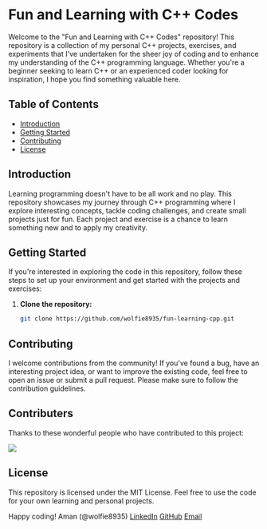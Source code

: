 # Fun and Learning with C++ Codes

Welcome to the "Fun and Learning with C++ Codes" repository! This repository is a collection of my personal C++ projects, exercises, and experiments that I've undertaken for the sheer joy of coding and to enhance my understanding of the C++ programming language. Whether you're a beginner seeking to learn C++ or an experienced coder looking for inspiration, I hope you find something valuable here.

## Table of Contents

- [Introduction](#introduction)
- [Getting Started](#getting-started)
- [Contributing](#contributing)
- [License](#license)

## Introduction

Learning programming doesn't have to be all work and no play. This repository showcases my journey through C++ programming where I explore interesting concepts, tackle coding challenges, and create small projects just for fun. Each project and exercise is a chance to learn something new and to apply my creativity.

## Getting Started

If you're interested in exploring the code in this repository, follow these steps to set up your environment and get started with the projects and exercises:

1. **Clone the repository:**
   ```bash
   git clone https://github.com/wolfie8935/fun-learning-cpp.git

## Contributing
I welcome contributions from the community! If you've found a bug, have an interesting project idea, or want to improve the existing code, feel free to open an issue or submit a pull request. Please make sure to follow the contribution guidelines.

## Contributers

Thanks to these wonderful people who have contributed to this project:

<a href="https://github.com/wolfie8935/fun-learning-cpp/graphs/contributors">
  <img src="https://contributors-img.web.app/image?repo=wolfie8935/fun-learning-cpp" />
</a>

## License
This repository is licensed under the MIT License. Feel free to use the code for your own learning and personal projects.

Happy coding!
Aman (@wolfie8935)
[LinkedIn](https://www.linkedin.com/in/wolfie8935/)
[GitHub](https://github.com/wolfie8935)
[Email](mailto:wolfie8935@gmail.com)
